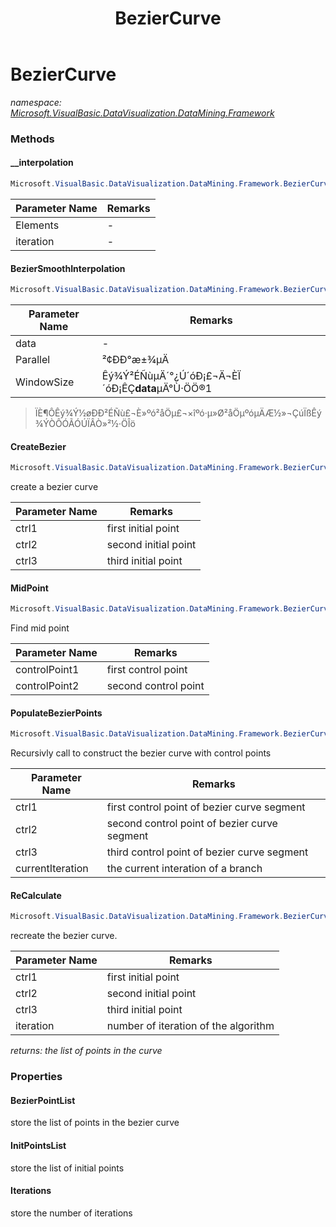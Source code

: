﻿---
title: BezierCurve
---

# BezierCurve
_namespace: [Microsoft.VisualBasic.DataVisualization.DataMining.Framework](N-Microsoft.VisualBasic.DataVisualization.DataMining.Framework.html)_



### Methods

#### __interpolation
```csharp
Microsoft.VisualBasic.DataVisualization.DataMining.Framework.BezierCurve.__interpolation(System.Double[],System.Int32)
```


|Parameter Name|Remarks|
|--------------|-------|
|Elements|-|
|iteration|-|


#### BezierSmoothInterpolation
```csharp
Microsoft.VisualBasic.DataVisualization.DataMining.Framework.BezierCurve.BezierSmoothInterpolation(System.Double[],System.Int32,System.Int32,System.Boolean)
```


|Parameter Name|Remarks|
|--------------|-------|
|data|-|
|Parallel|²¢ÐÐ°æ±¾µÄ|
|WindowSize|Êý¾Ý²ÉÑùµÄ´°¿Ú´óÐ¡£¬Ä¬ÈÏ´óÐ¡ÊÇ**data**µÄ°Ù·ÖÖ®1|

> ÏÈ¶ÔÊý¾Ý½øÐÐ²ÉÑù£¬È»ºó²åÖµ£¬×îºó·µ»Ø²åÖµºóµÄÆ½»¬ÇúÏßÊý¾ÝÒÔÓÃÓÚÏÂÒ»²½·ÖÎö

#### CreateBezier
```csharp
Microsoft.VisualBasic.DataVisualization.DataMining.Framework.BezierCurve.CreateBezier(System.Drawing.PointF,System.Drawing.PointF,System.Drawing.PointF)
```
create a bezier curve

|Parameter Name|Remarks|
|--------------|-------|
|ctrl1|first initial point|
|ctrl2|second initial point|
|ctrl3|third initial point|


#### MidPoint
```csharp
Microsoft.VisualBasic.DataVisualization.DataMining.Framework.BezierCurve.MidPoint(System.Drawing.PointF,System.Drawing.PointF)
```
Find mid point

|Parameter Name|Remarks|
|--------------|-------|
|controlPoint1|first control point|
|controlPoint2|second control point|


#### PopulateBezierPoints
```csharp
Microsoft.VisualBasic.DataVisualization.DataMining.Framework.BezierCurve.PopulateBezierPoints(System.Drawing.PointF,System.Drawing.PointF,System.Drawing.PointF,System.Int32)
```
Recursivly call to construct the bezier curve with control points

|Parameter Name|Remarks|
|--------------|-------|
|ctrl1|first control point of bezier curve segment|
|ctrl2|second control point of bezier curve segment|
|ctrl3|third control point of bezier curve segment|
|currentIteration|the current interation of a branch|


#### ReCalculate
```csharp
Microsoft.VisualBasic.DataVisualization.DataMining.Framework.BezierCurve.ReCalculate(System.Drawing.PointF,System.Drawing.PointF,System.Drawing.PointF,System.Int32)
```
recreate the bezier curve.

|Parameter Name|Remarks|
|--------------|-------|
|ctrl1|first initial point|
|ctrl2|second initial point|
|ctrl3|third initial point|
|iteration|number of iteration of the algorithm|

_returns: the list of points in the curve_



### Properties

#### BezierPointList
store the list of points in the bezier curve
#### InitPointsList
store the list of initial points
#### Iterations
store the number of iterations


